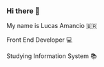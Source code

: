 ### Hi there 👋

My name is Lucas Amancio :brazil:

Front End Developer :computer:

Studying Information System :books:

